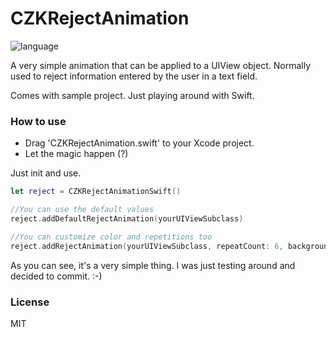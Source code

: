 # CZKRejectAnimation

![language](https://img.shields.io/badge/Language-%20Swift%20-orange.svg)

A very simple animation that can be applied to a UIView object. Normally used to reject information entered by the user in a text field.

Comes with sample project.
Just playing around with Swift.

### How to use

* Drag 'CZKRejectAnimation.swift' to your Xcode project.
* Let the magic happen (?)

Just init and use.

```swift
let reject = CZKRejectAnimationSwift()

//You can use the default values
reject.addDefaultRejectAnimation(yourUIViewSubclass)

//You can customize color and repetitions too
reject.addRejectAnimation(yourUIViewSubclass, repeatCount: 6, backgroundColor: .redColor(), tintColor: .redColor())

```

As you can see, it's a very simple thing. I was just testing around and decided to commit. :-)

### License
MIT
